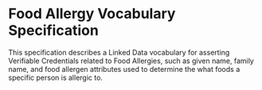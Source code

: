 # Food Allergy Vocabulary Specification
This specification describes a Linked Data vocabulary for asserting Verifiable Credentials related to Food Allergies, such as given name, family name, and food allergen attributes used to determine the what foods a specific person is allergic to.
